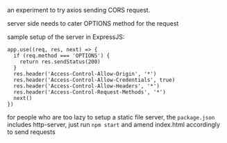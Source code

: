 an experiment to try axios sending CORS request.

server side needs to cater OPTIONS method for the request

sample setup of the server in ExpressJS:
```
app.use((req, res, next) => {
  if (req.method === 'OPTIONS') {
    return res.sendStatus(200)
  }
  res.header('Access-Control-Allow-Origin', '*')
  res.header('Access-Control-Allow-Credentials', true)
  res.header('Access-Control-Allow-Headers', '*')
  res.header('Access-Control-Request-Methods', '*')
  next()
})
```

for people who are too lazy to setup a static file server, the `package.json` includes http-server, just run `npm start` and amend index.html accordingly to send requests
